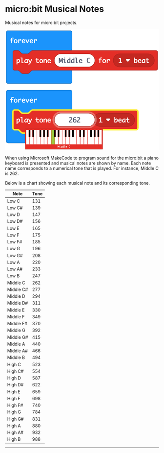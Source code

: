 # micro:bit Musical Notes

Musical notes for micro:bit projects.

![](Images/musical-notes.png)

When using Microsoft MakeCode to program sound for the micro:bit a piano keyboard is presented and musical notes are shown by name. Each note name corresponds to a numerical tone that is played. For instance, Middle C is 262.

Below is a chart showing each musical note and its corresponding tone.

|Note|Tone|
|---|---|
|Low C|131|
|Low C#|139|
|Low D|147|
|Low D#|156|
|Low E|165|
|Low F|175|
|Low F#|185|
|Low G|196|
|Low G#|208|
|Low A|220|
|Low A#|233|
|Low B|247|
|Middle C|262|
|Middle C#|277|
|Middle D|294|
|Middle D#|311|
|Middle E|330|
|Middle F|349|
|Middle F#|370|
|Middle G|392|
|Middle G#|415|
|Middle A|440|
|Middle A#|466|
|Middle B|494|
|High C|523|
|High C#|554|
|High D|587|
|High D#|622|
|High E|659|
|High F|698|
|High F#|740|
|High G|784|
|High G#|831|
|High A|880|
|High A#|932|
|High B|988|

---

